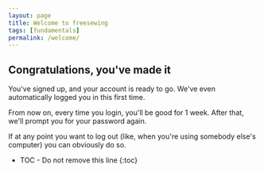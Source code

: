 ```yaml
---
layout: page
title: Welcome to freesewing
tags: [fundamentals]
permalink: /welcome/
---
```

## Congratulations, you've made it

You've signed up, and your account is ready to go.
We've even automatically logged you in this first time. 

From now on, every time you login, you'll be good for 1 week. 
After that, we'll prompt you for your password again.

If at any point you want to log out (like, when you're using somebody else's computer)
you can obviously do so.


* TOC - Do not remove this line
{:toc}

